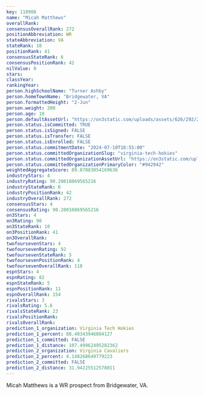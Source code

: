 ```yaml
---
key: 110908
name: "Micah Matthews"
overallRank: 
consensusOverallRank: 272
positionAbbreviation: WR
stateAbbreviation: VA
stateRank: 10
positionRank: 41
consensusStateRank: 6
consensusPositionRank: 42
nilValue: 0
stars: 
classYear: 
rankingYear: 
person.highSchoolName: "Turner Ashby"
person.homeTownName: "Bridgewater, VA"
person.formattedHeight: "2-Jun"
person.weight: 200
person.age: 18
person.defaultAssetUrl: "https://on3static.com/uploads/assets/626/292/292626.png"
person.status.isCommitted: TRUE
person.status.isSigned: FALSE
person.status.isTransfer: FALSE
person.status.isEnrolled: FALSE
person.status.commitmentDate: "2024-07-10T18:55:00"
person.status.committedOrganizationSlug: "virginia-tech-hokies"
person.status.committedOrganizationAssetUrl: "https://on3static.com/uploads/assets/334/150/150334.svg"
person.status.committedOrganizationPrimaryColor: "#942942"
weightedAggregateScore: 89.87083054169636
industryStars: 4
industryRating: 90.20010869565216
industryStateRank: 6
industryPositionRank: 42
industryOverallRank: 272
consensusStars: 4
consensusRating: 90.20010869565216
on3Stars: 4
on3Rating: 90
on3StateRank: 10
on3PositionRank: 41
on3OverallRank: 
twofoursevenStars: 4
twofoursevenRating: 92
twofoursevenStateRank: 5
twofoursevenPositionRank: 4
twofoursevenOverallRank: 118
espnStars: 4
espnRating: 82
espnStateRank: 5
espnPositionRank: 11
espnOverallRank: 154
rivalsStars: 3
rivalsRating: 5.6
rivalsStateRank: 23
rivalsPositionRank: 
rivalsOverallRank: 
prediction_1_organization: Virginia Tech Hokies
prediction_1_percent: 88.40343946084127
prediction_1_committed: FALSE
prediction_1_distance: 107.49962495282362
prediction_2_organization: Virginia Cavaliers
prediction_2_percent: 4.148268649779223
prediction_2_committed: FALSE
prediction_2_distance: 31.94225512578011
---
```

Micah Matthews is a WR prospect from Bridgewater, VA.